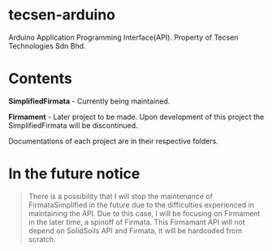 # tecsen-arduino
Arduino Application Programming Interface(API). Property of Tecsen Technologies Sdn Bhd.

# Contents
**SimplifiedFirmata** - Currently being maintained.

**Firmament** - Later project to be made. Upon development of this project the SimplifiedFirmata will be discontinued. 

Documentations of each project are in their respective folders.


# In the future notice
> There is a possibility that I will stop the maintenance of FirmataSimplified in the future due to the difficulties experienced in maintaining the API. Due to this case, I will be focusing on Firmament in the later time, a spinoff of Firmata. This Firmamant API will not depend on SolidSoils API and Firmata, it will be hardcoded from scratch.
